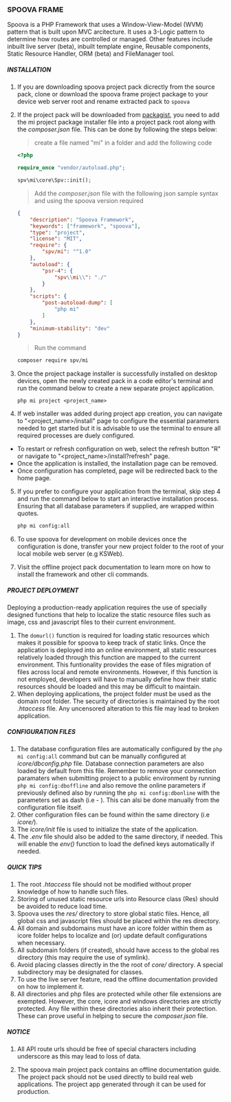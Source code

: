 ### SPOOVA FRAME
Spoova is a PHP Framework that uses a Window-View-Model (WVM) pattern that 
is built upon MVC arcitecture. It uses a 3-Logic pattern to determine how routes 
are controlled or managed. Other features include inbuilt live server (beta), inbuilt template engine, 
Reusable components, Static Resource Handler, ORM (beta) and FileManager tool.  

##### INSTALLATION

1. If you are downloading spoova project pack dicrectly from the source pack, clone or download the spoova frame project package to your device web server root and rename extracted pack to `spoova`

2. If the project pack will be downloaded from [packagist](https://packagist.org/packages/spv/mi), you need to add the mi project package installer file into a project pack root along with the _composer.json_ file. This can be done by following the steps below: 

    > create a file named "mi" in a folder and add the following code 
  
    ```php
    <?php

    require_once "vendor/autoload.php";

    spv\mi\core\Spv::init();
    ```

    > Add the _composer.json_ file with the following json sample syntax and using the spoova version required

    ```json
    {    
        "description": "Spoova Framework",
        "keywords": ["framework", "spoova"],
        "type": "project",
        "license": "MIT",
        "require": {
            "spv/mi": "^1.0"
        },
        "autoload": {
            "psr-4": {
                "spv\\mi\\": "./"
            }
        },    
        "scripts": {
            "post-autoload-dump": [
                "php mi"
            ]
        },
        "minimum-stability": "dev"
    }
    ```

    > Run the command
    
    ```sh
    composer require spv/mi
    ``` 

3. Once the project package installer is successfully installed on desktop devices, open the newly created pack in a code editor's terminal and run the command below to create a new separate project application.

    ```
    php mi project <project_name>
    ```

4. If web installer was added during project app creation, you can navigate to "<project_name>/install" page to configure the essential parameters needed to get started but it is advisable to use the terminal to ensure all required processes are duely configured.
- To restart or refresh configuration on web, select the refresh button "R" or navigate to "<project_name>/install?refresh" page.
- Once the application is installed, the installation page can be removed.
- Once configuration has completed, page will be redirected back to the home page.
5. If you prefer to configure your application from the terminal, skip step 4 and run the command below to start an interactive installation process. Ensuring that all database parameters if supplied, are wrapped within quotes.

    ```cmd
    php mi config:all
    ```
6. To use spoova for development on mobile devices once the configuration is done, transfer your new project folder to the root of your local mobile web server (e.g KSWeb).
7. Visit the offline project pack documentation to learn more on how to install the framework and other cli commands.

##### PROJECT DEPLOYMENT
Deploying a production-ready application requires the use of specially designed functions that help to localize the static resource files such as image, css and javascript files to their current environment. 

1. The `domurl()` function is required for loading static resources which makes it possible for spoova to keep track of static links. Once the application is deployed into an online environment, all static resources relatively loaded through this function are mapped to the current environment. This funtionality provides the ease of files migration of files across local and remote environments. However, if this function is not employed, developers will have to manually define how their static resources should be loaded and this may be difficult to maintain.
2. When deploying applications, the project folder must be used as the domain root folder. The security of directories is maintained by the root _.htaccess_ file. Any uncensored alteration to this file may lead to broken application.

##### CONFIGURATION FILES

1. The database configuration files are automatically configured by the ```php mi config:all``` command but can be manually configured at _icore/dbconfig.php_ file. Database connection parameters are also loaded by default from this file. Remember to remove your connection paramaters when submitting project to a public environment by running ```php mi config:dboffline``` and also remove the online parameters if previously defined also by running the  ```php mi config:dbonline``` with the parameters set as dash (i.e - ). This can alsi be done manually from the configuration file itself.
2. Other configuration files can be found within the same directory (i.e _icore/_).
3. The _icore/init_ file is used to initialize the state of the application.
4. The _.env_ file should also be added to the same directory, if needed. This will enable the _env()_ function to load the defined keys automatically if needed.


##### QUICK TIPS

1. The root _.htaccess_ file should not be modified without proper knowledge of how to handle such files.
2. Storing of unused static resource urls into Resource class (Res) should be avoided to reduce load time.
3. Spoova uses the _res/_ directory to store global static files. Hence, all global css and javascript files should be placed within the res directory.
4. All domain and subdomains must have an icore folder within them as icore folder helps to localize and (or) update default configurations when necessary.
5. All subdomain folders (if created), should have access to the global res directory (this may require the use of symlink).
6. Avoid placing classes directly in the the root of _core/_ directory. A special subdirectory may be designated for classes.
7. To use the live server feature, read the offline documentation provided on how to implement it.
8. All directories and php files are protected while other file extensions are exempted. However, the core, icore and windows directories are strictly protected. Any file within these directories also inherit their protection. These can prove useful in helping to secure the _composer.json_ file.

##### NOTICE

1. All API route urls should be free of special characters including underscore as this may lead to loss of data.

2. The spoova main project pack contains an offline documentation guide. The project pack should not be used directly to build real web applications. The project app generated through it can be used for production.
